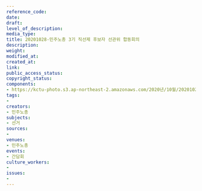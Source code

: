 ```yaml
---
reference_code: 
date: 
draft: 
level_of_description: 
media_type: 
title: 20201028-민주노총 3기 직선제 후보자 선관위 합동회의
description: 
weight: 
modified_at: 
created_at: 
link: 
public_access_status: 
copyright_status: 
components:
- https://kctu-photo.s3.ap-northeast-2.amazonaws.com/2020년/10월/20201028-민주노총+3기+직선제+후보자-선관위+합동회의/_1DX0599.jpg
tags:
- 
creators:
- 민주노총
subjects:
- 선거
sources:
- 
venues:
- 민주노총
events:
- 간담회
culture_workers:
- 
issues:
- 
---
```

